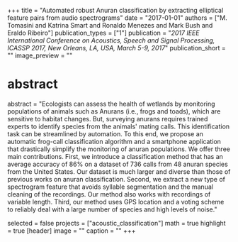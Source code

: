 +++
title = "Automated robust Anuran classification by extracting elliptical feature pairs from audio spectrograms"
date = "2017-01-01"
authors = ["M. Tomasini and Katrina Smart and Ronaldo Menezes and Mark Bush and Eraldo Ribeiro"]
publication_types = ["1"]
publication = "_2017 IEEE International Conference on Acoustics, Speech and Signal Processing, ICASSP 2017, New Orleans, LA, USA, March 5-9, 2017_"
publication_short = ""
image_preview = ""

# abstract
abstract = "Ecologists can assess the health of wetlands by monitoring populations of animals such as Anurans (i.e., frogs and toads), which are sensitive to habitat changes. But, surveying anurans requires trained experts to identify species from the animals' mating calls. This identification task can be streamlined by automation. To this end, we propose an automatic frog-call classification algorithm and a smartphone application that drastically simplify the monitoring of anuran populations. We offer three main contributions. First, we introduce a classification method that has an average accuracy of 86% on a dataset of 736 calls from 48 anuran species from the United States. Our dataset is much larger and diverse than those of previous works on anuran classification. Second, we extract a new type of spectrogram feature that avoids syllable segmentation and the manual cleaning of the recordings. Our method also works with recordings of variable length. Third, our method uses GPS location and a voting scheme to reliably deal with a large number of species and high levels of noise."


selected = false
projects = ["acoustic_classification"]
math = true
highlight = true
[header]
image = ""
caption = ""
+++

